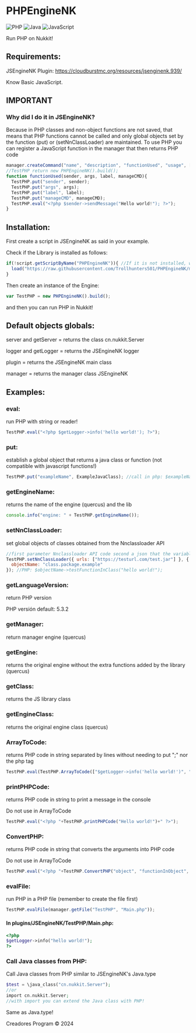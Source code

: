 # PHPEngineNK
![PHP](https://img.shields.io/badge/php-%23777BB4.svg?style=for-the-badge&logo=php&logoColor=white)
![Java](https://img.shields.io/badge/java-%23ED8B00.svg?style=for-the-badge&logo=openjdk&logoColor=white)
![JavaScript](https://img.shields.io/badge/javascript-%23323330.svg?style=for-the-badge&logo=javascript&logoColor=%23F7DF1E)

Run PHP on Nukkit!

## Requirements:

JSEngineNK Plugin: https://cloudburstmc.org/resources/jsenginenk.939/

Know Basic JavaScript.

## IMPORTANT
### Why did I do it in JSEngineNK?
Because in PHP classes and non-object functions are not saved, that means that PHP functions cannot be called and only global objects set by the function (put) or (setNnClassLoader) are maintained.
To use PHP you can register a JavaScript function in the manager that then returns PHP code
```js
manager.createCommand("name", "description", "functionUsed", "usage", ["aliase1", "aliase2"], "perm.nk");
//TestPHP return new PHPEngineNK().build();
function functionUsed(sender, args, label, manageCMD){
  TestPHP.put("sender", sender);
  TestPHP.put("args", args);
  TestPHP.put("label", label);
  TestPHP.put("manageCMD", manageCMD);
  TestPHP.eval("<?php $sender->sendMessage("Hello world!"); ?>");
}
```

## Installation:

First create a script in JSEngineNK as said in your example.

Check if the Library is installed as follows:

```js
if(!script.getScriptByName("PHPEngineNK")){ //If it is not installed, we install it:
  load("https://raw.githubusercontent.com/Trollhunters501/PHPEngineNK/main/src/Creadores%20Program/PHPEngineNK.js");
}
```

Then create an instance of the Engine:

```js
var TestPHP = new PHPEngineNK().build();
```

and then you can run PHP in Nukkit!

## Default objects globals:

server and getServer = returns the class cn.nukkit.Server

logger and getLogger = returns the JSEngineNK logger

plugin = returns the JSEngineNK main class

manager = returns the manager class JSEngineNK

## Examples:

### eval:
run PHP with string or reader!

```js
TestPHP.eval("<?php $getLogger->info('hello world!'); ?>");
```
### put:
establish a global object that returns a java class or function (not compatible with javascript functions!)

```js
TestPHP.put("exampleName", ExampleJavaClass); //call in php: $exampleName->exampleFunction("hello world!");
```

### getEngineName:
returns the name of the engine (quercus) and the lib

```js
console.info("engine: " + TestPHP.getEngineName());
```

### setNnClassLoader:
set global objects of classes obtained from the Nnclassloader API

```js
//first parameter Nnclassloader API code second a json that the variable name is set as global object and the content of the variable is the class obtained from the API
TestPHP.setNnClassLoader({ urls: ["https://testurl.com/test.jar"] }, {
  objectName: "class.package.example"
}); //PHP: $objectName->testFunctionInClass("hello world!");
```

### getLanguageVersion:
return PHP version

PHP versión default: 5.3.2

### getManager:
return manager engine (quercus)

### getEngine:
returns the original engine without the extra functions added by the library (quercus)

### getClass:
returns the JS library class

### getEngineClass:
returns the original engine class (quercus)

### ArrayToCode:
returns PHP code in string separated by lines without needing to put ";" nor the php tag

```js
TestPHP.eval(TestPHP.ArrayToCode(["$getLogger->info('hello world!')", "$getServer->getLogger()->info('hello world 2!')"]));
```

### printPHPCode:
returns PHP code in string to print a message in the console

Do not use in ArrayToCode

```js
TestPHP.eval("<?php "+TestPHP.printPHPCode("Hello world!")+" ?>");
```

### ConvertPHP:
returns PHP code in string that converts the arguments into PHP code

Do not use in ArrayToCode

```js
TestPHP.eval("<?php "+TestPHP.ConvertPHP("object", "functionInObject", ["'args (Remember if you want to pass a string use quotes or you will pass it as an object ($))'", "arg2..."])+" ?>");
```

### evalFile:
run PHP in a PHP file (remember to create the file first)

```js
TestPHP.evalFile(manager.getFile("TestPHP", "Main.php"));
```
#### In plugins/JSEngineNK/TestPHP/Main.php:
```php
<?php
$getLogger->info("hello world!");
?>
```
### Call Java classes from PHP:
Call Java classes from PHP similar to JSEngineNK's Java.type

```php
$test = \java_class("cn.nukkit.Server");
//or
import cn.nukkit.Server;
//with import you can extend the Java class with PHP!
```
Same as Java.type!

Creadores Program © 2024
